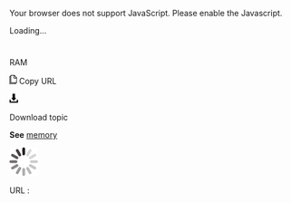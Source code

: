 Your browser does not support JavaScript. Please enable the Javascript.

Loading...

# 

RAM

![Copy URL](ram_files/Copy.png)
Copy URL

![Download](ram_files/Download.png)

Download topic

**See** [memory](https://worldready.cloudapp.net/Styleguide/Read?id=2700&topicid=35450)

![In progress](ram_files/activity-large.gif)

URL :
